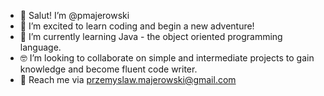- 🫡 Salut! I’m @pmajerowski
- 🤯 I’m excited to learn coding and begin a new adventure!
- 🤔 I’m currently learning Java - the object oriented programming language.
- 🤓 I’m looking to collaborate on simple and intermediate projects to gain knowledge and become fluent code writer.
- 🥸 Reach me via przemyslaw.majerowski@gmail.com

<!---
pmajerowski/pmajerowski is a ✨ special ✨ repository because its `README.md` (this file) appears on your GitHub profile.
You can click the Preview link to take a look at your changes.
--->
